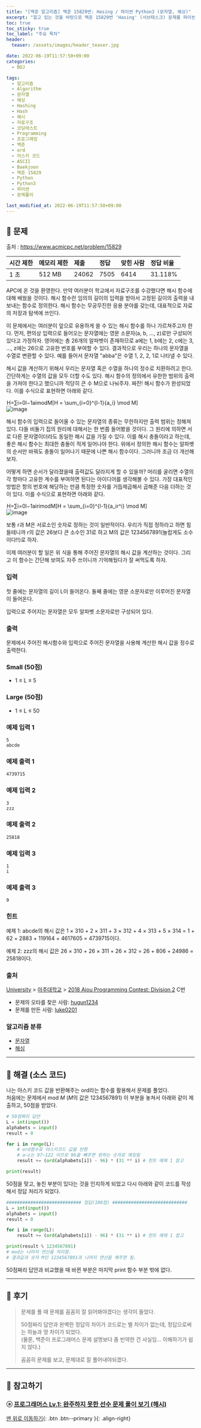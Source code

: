 ```yaml
---
title: "[백준 알고리즘] 백준 15829번: Hasing / 파이썬 Python3 (문자열, 해싱)"
excerpt: "알고 있는 것을 바탕으로 백준 15829번 'Hasing' (서브태스크) 문제를 파이썬으로 풀어보았다."
toc: true
toc_sticky: true
toc_label: "주요 목차"
header:
  teaser: /assets/images/header_teaser.jpg

date: 2022-06-19T11:57:50+09:00
categories:
  - BOJ

tags:
  - 알고리즘
  - Algorithm
  - 문자열
  - 해싱
  - Hashing
  - Hash
  - 해시
  - 자료구조
  - 코딩테스트
  - Programming
  - 프로그래밍
  - 백준
  - ord
  - 아스키 코드
  - ASCII
  - Baekjoon
  - 백준 15829
  - Python
  - Python3
  - 파이썬
  - 문제풀이

last_modified_at: 2022-06-19T11:57:50+09:00
---
```


## 🔔 문제

출처 : <https://www.acmicpc.net/problem/15829>

| 시간 제한 | 메모리 제한 | 제출  | 정답 | 맞힌 사람 | 정답 비율 |
| :-------- | :---------- | :---- | :--- | :-------- | :-------- |
| 1 초      | 512 MB      | 24062 | 7505 | 6414      | 31.118%   |

APC에 온 것을 환영한다. 만약 여러분이 학교에서 자료구조를 수강했다면 해시 함수에 대해 배웠을 것이다. 해시 함수란 임의의 길이의 입력을 받아서 고정된 길이의 출력을 내보내는 함수로 정의한다. 해시 함수는 무궁무진한 응용 분야를 갖는데, 대표적으로 자료의 저장과 탐색에 쓰인다.

이 문제에서는 여러분이 앞으로 유용하게 쓸 수 있는 해시 함수를 하나 가르쳐주고자 한다. 먼저, 편의상 입력으로 들어오는 문자열에는 영문 소문자(a, b, ..., z)로만 구성되어있다고 가정하자. 영어에는 총 26개의 알파벳이 존재하므로 a에는 1, b에는 2, c에는 3, ..., z에는 26으로 고유한 번호를 부여할 수 있다. 결과적으로 우리는 하나의 문자열을 수열로 변환할 수 있다. 예를 들어서 문자열 "abba"은 수열 1, 2, 2, 1로 나타낼 수 있다.

해시 값을 계산하기 위해서 우리는 문자열 혹은 수열을 하나의 정수로 치환하려고 한다. 간단하게는 수열의 값을 모두 더할 수도 있다. 해시 함수의 정의에서 유한한 범위의 출력을 가져야 한다고 했으니까 적당히 큰 수 M으로 나눠주자. 짜잔! 해시 함수가 완성되었다. 이를 수식으로 표현하면 아래와 같다.

 H=∑i=0l−1aimodM\[H = \sum_{i=0}^{l-1}{a_i} \mod M\] <br><img src="https://user-images.githubusercontent.com/78403443/174463566-e8230982-a26c-41f0-a841-be7fcd7e31dc.png" alt="image"  />

해시 함수의 입력으로 들어올 수 있는 문자열의 종류는 무한하지만 출력 범위는 정해져있다. 다들 비둘기 집의 원리에 대해서는 한 번쯤 들어봤을 것이다. 그 원리에 의하면 서로 다른 문자열이더라도 동일한 해시 값을 가질 수 있다. 이를 해시 충돌이라고 하는데, 좋은 해시 함수는 최대한 충돌이 적게 일어나야 한다. 위에서 정의한 해시 함수는 알파벳의 순서만 바꿔도 충돌이 일어나기 때문에 나쁜 해시 함수이다. 그러니까 조금 더 개선해보자.

어떻게 하면 순서가 달라졌을때 출력값도 달라지게 할 수 있을까? 머리를 굴리면 수열의 각 항마다 고유한 계수를 부여하면 된다는 아이디어를 생각해볼 수 있다. 가장 대표적인 방법은 항의 번호에 해당하는 만큼 특정한 숫자를 거듭제곱해서 곱해준 다음 더하는 것이 있다. 이를 수식으로 표현하면 아래와 같다.

 H=∑i=0l−1airimodM\[H = \sum_{i=0}^{l-1}{a_ir^i} \mod M\] <br>![image](https://user-images.githubusercontent.com/78403443/174463572-4f07e917-8fd7-413d-a19f-4286fd6c7c2e.png)

보통 r과 M은 서로소인 숫자로 정하는 것이 일반적이다. 우리가 직접 정하라고 하면 힘들테니까 r의 값은 26보다 큰 소수인 31로 하고 M의 값은 1234567891(놀랍게도 소수이다!!)로 하자.

이제 여러분이 할 일은 위 식을 통해 주어진 문자열의 해시 값을 계산하는 것이다. 그리고 이 함수는 간단해 보여도 자주 쓰이니까 기억해뒀다가 잘 써먹도록 하자.

### 입력

첫 줄에는 문자열의 길이 L이 들어온다. 둘째 줄에는 영문 소문자로만 이루어진 문자열이 들어온다.

입력으로 주어지는 문자열은 모두 알파벳 소문자로만 구성되어 있다.

### 출력

문제에서 주어진 해시함수와 입력으로 주어진 문자열을 사용해 계산한 해시 값을 정수로 출력한다.

### Small (50점)

- 1 ≤ L ≤ 5

### Large (50점)

- 1 ≤ L ≤ 50

### 예제 입력 1

```
5
abcde
```

### 예제 출력 1

```
4739715
```

### 예제 입력 2

```
3
zzz
```

### 예제 출력 2

```
25818
```

### 예제 입력 3

```
1
i
```

### 예제 출력 3

```
9
```

### 힌트

예제 1: abcde의 해시 값은 1 × 310 + 2 × 311 + 3 × 312 + 4 × 313 + 5 × 314 = 1 + 62 + 2883 + 119164 + 4617605 = 4739715이다.

예제 2: zzz의 해시 값은 26 × 310 + 26 × 311 + 26 × 312 = 26 + 806 + 24986 = 25818이다.

### 출처

[University](https://www.acmicpc.net/category/5) > [아주대학교](https://www.acmicpc.net/category/408) > [2018 Ajou Programming Contest: Division 2](https://www.acmicpc.net/category/detail/1880) C번

- 문제의 오타를 찾은 사람: [hugun1234](https://www.acmicpc.net/user/hugun1234)
- 문제를 만든 사람: [luke0201](https://www.acmicpc.net/user/luke0201)

### 알고리즘 분류

- [문자열](https://www.acmicpc.net/problem/tag/158)
- [해싱](https://www.acmicpc.net/problem/tag/8)

---

## 🔐 해결 (소스 코드)

나는 아스키 코드 값을 반환해주는 ord라는 함수를 활용해서 문제를 풀었다.<br>처음에는 문제에서 mod *M* (*M*의 값은 1234567891) 이 부분을 놓쳐서 아래와 같이 제출하고, 50점을 받았다.

```python
# 50점짜리 답안
L = int(input())
alphabets = input()
result = 0

for i in range(L):
    # ord함수로 아스키코드 값을 반환
    # a~z는 97~122 이므로 96을 빼주면 원하는 숫자로 매칭됨
    result += (ord(alphabets[i]) - 96) * (31 ** i) # 힌트 예제 1 참고

print(result)
```

50점을 맞고, 놓친 부분이 있다는 것을 인지하게 되었고 다시 아래와 같이 코드를 작성해서 정답 처리가 되었다.<BR>

```python
############################ 정답(100점) ############################
L = int(input())
alphabets = input()
result = 0

for i in range(L):
    result += (ord(alphabets[i]) - 96) * (31 ** i) # 힌트 예제 1 참고

print(result % 1234567891)
# mod는 나머지 연산을 의미함.
# 결과값과 숫자 M인 1234567891과 나머지 연산을 해주면 됨. 
```

50점짜리 답안과 비교했을 때 바뀐 부분은 마지막 print 함수 부분 밖에 없다.

---

## 📝 후기

>문제를 풀 때 문제를 꼼꼼히 잘 읽어봐야겠다는 생각이 들었다.
>
>50점짜리 답안과 완벽한 정답의 차이가 코드로는 별 차이가 없는데, 정답으로써는 하늘과 땅 차이가 되었다.<br>(물론, 백준이 프로그래머스 문제 설명보다 좀 빈약한 건 사실임... 이해하기가 쉽지 않다.)
>
>꼼꼼히 문제를 보고, 문제대로 잘 풀어내야되겠다.

---

## 👣 참고하기

### ⓐ [프로그래머스 Lv.1: 완주하지 못한 선수 문제 풀이 보기 (해시)](https://root-devvoo.github.io/programmers/%ED%94%84%EB%A1%9C%EA%B7%B8%EB%9E%98%EB%A8%B8%EC%8A%A4_%EC%99%84%EC%A3%BC%ED%95%98%EC%A7%80-%EB%AA%BB%ED%95%9C-%EC%84%A0%EC%88%98/)

[맨 위로 이동하기](#){: .btn .btn--primary }{: .align-right}